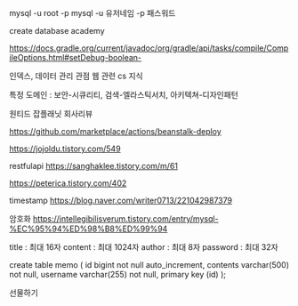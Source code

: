 mysql -u root -p
mysql -u 유저네임 -p 패스워드

create database academy


https://docs.gradle.org/current/javadoc/org/gradle/api/tasks/compile/CompileOptions.html#setDebug-boolean-

인덱스, 데이터 관리 관점
웹 관련 cs 지식

특정 도메인 : 보안-시큐리티, 검색-엘라스틱서치, 아키텍쳐-디자인패턴

원티드
잡플래닛 회사리뷰

https://github.com/marketplace/actions/beanstalk-deploy

https://jojoldu.tistory.com/549

restfulapi
https://sanghaklee.tistory.com/m/61

https://peterica.tistory.com/402

timestamp
https://blog.naver.com/writer0713/221042987379

암호화
https://intellegibilisverum.tistory.com/entry/mysql-%EC%95%94%ED%98%B8%ED%99%94

title : 최대 16자
content : 최대 1024자
author : 최대 8자
password : 최대 32자

create table memo
(
    id       bigint       not null auto_increment,
    contents varchar(500) not null,
    username varchar(255) not null,
    primary key (id)
);

선물하기
